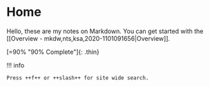 # Home

Hello, these are my notes on Markdown. You can get started with the [[Overview - mkdw,nts,ksa,2020-1101091656|Overview]].

[=90% "90% Complete"]{: .thin}

!!! info

    Press ++f++ or ++slash++ for site wide search.

